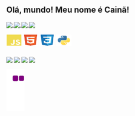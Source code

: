 ## Olá, mundo! Meu nome é Cainã! 

<a href="https://github.com/anuraghazra/github-readme-stats">
  <img widht= 42% align="center" src="https://github-readme-stats.vercel.app/api?username=caiaikkj&rank_icon=github&show_icons=true&theme=moltack" />
</a>
<a href="https://github.com/anuraghazra/convoychat">
  <img widht= 50% align="center" src="https://github-readme-stats.vercel.app/api/top-langs?username=caiaikkj&layout=compact&langs_count=8&card_width=320&theme=moltack" />
</a>

<a href="https://github.com/caiaikkj/caiaikkj">
  <img align="center" src="https://github-readme-stats.vercel.app/api/pin/?username=caiaikkj&repo=caiaikkj" />
</a>
<a href="https://github.com/caiaikkj/qrcodegenerator">
  <img align="center" src="https://github-readme-stats.vercel.app/api/pin/?username=caiaikkj&repo=qrcodegenerator" />
</a>

<div style="display: inline_block"><br>
  <img align="center" alt="Cainã-JavaScript" height="30" width="40" src="https://raw.githubusercontent.com/devicons/devicon/master/icons/javascript/javascript-plain.svg">
  <img align="center" alt="Cainã-HTML" height="30" width="40" src="https://raw.githubusercontent.com/devicons/devicon/master/icons/html5/html5-original.svg">
  <img align="center" alt="Cainã-CSS" height="30" width="40" src="https://raw.githubusercontent.com/devicons/devicon/master/icons/css3/css3-original.svg">
  <img align="center" alt="Cainã-Python" height="30" width="40" src="https://raw.githubusercontent.com/devicons/devicon/master/icons/python/python-original.svg">
</div>

##

<div> 
  <a href="https://instagram.com/cainac__" target="_blank"><img src="https://img.shields.io/badge/-Instagram-%23E4405F?style=for-the-badge&logo=instagram&logoColor=white" target="_blank"></a>
 	<a href="https://www.twitch.tv/caiaikkj" target="_blank"><img src="https://img.shields.io/badge/Twitch-9146FF?style=for-the-badge&logo=twitch&logoColor=white" target="_blank"></a> 
  <a href = "mailto:contato.cainacauss@gmail.com"><img src="https://img.shields.io/badge/-Gmail-%23333?style=for-the-badge&logo=gmail&logoColor=white" target="_blank"></a>
  <a href="https://www.linkedin.com/in/cainacauss/" target="_blank"><img src="https://img.shields.io/badge/-LinkedIn-%230077B5?style=for-the-badge&logo=linkedin&logoColor=white" target="_blank"></a> 
</div>

![snake gif](https://github.com/caiaikkj/caiaikkj/blob/output/github-contribution-grid-snake.gif)

